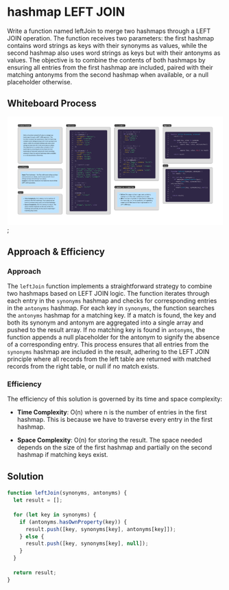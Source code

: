 # hashmap LEFT JOIN

Write a function named leftJoin to merge two hashmaps through a LEFT JOIN operation. The function receives two parameters: the first hashmap contains word strings as keys with their synonyms as values, while the second hashmap also uses word strings as keys but with their antonyms as values. The objective is to combine the contents of both hashmaps by ensuring all entries from the first hashmap are included, paired with their matching antonyms from the second hashmap when available, or a null placeholder otherwise.

## Whiteboard Process

![Hashmap LEFT JOIN Whiteboard](../assets/hashmap-left-join-whiteboard.png);

## Approach & Efficiency

### Approach

The `leftJoin` function implements a straightforward strategy to combine two hashmaps based on LEFT JOIN logic. The function iterates through each entry in the `synonyms` hashmap and checks for corresponding entries in the `antonyms` hashmap. For each key in `synonyms`, the function searches the `antonyms` hashmap for a matching key. If a match is found, the key and both its synonym and antonym are aggregated into a single array and pushed to the result array. If no matching key is found in `antonyms`, the function appends a null placeholder for the antonym to signify the absence of a corresponding entry. This process ensures that all entries from the `synonyms` hashmap are included in the result, adhering to the LEFT JOIN principle where all records from the left table are returned with matched records from the right table, or null if no match exists.


### Efficiency 
The efficiency of this solution is governed by its time and space complexity:

- **Time Complexity**: O(n) where n is the number of entries in the first hashmap. This is because we have to traverse every entry in the first hashmap. 

- **Space Complexity**: O(n) for storing the result. The space needed depends on the size of the first hashmap and partially on the second hashmap if matching keys exist.


## Solution

```js
function leftJoin(synonyms, antonyms) {
  let result = [];

  for (let key in synonyms) {
    if (antonyms.hasOwnProperty(key)) {
      result.push([key, synonyms[key], antonyms[key]]);
    } else {
      result.push([key, synonyms[key], null]);
    }
  }

  return result;
}

```
